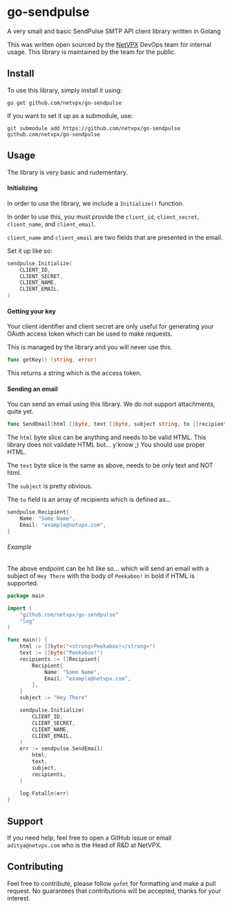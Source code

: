 # go-sendpulse
A very small and basic SendPulse SMTP API client library written in Golang

This was written open sourced by the [NetVPX](https://netvpx.com) DevOps team for internal usage. This library is maintained by the team for the public.
## Install

To use this library, simply install it using:
```
go get github.com/netvpx/go-sendpulse
```

If you want to set it up as a submodule, use:
```
git submodule add https://github.com/netvpx/go-sendpulse github.com/netvpx/go-sendpulse
```

## Usage

The library is very basic and rudementary.

#### Initializing 

In order to use the library, we include a ``Initialize()`` function.

In order to use this, you must provide the ``client_id``, ``client_secret``, ``client_name``, and ``client_email``.

``client_name`` and ``client_email`` are two fields that are presented in the email.

Set it up like so:
```go
sendpulse.Initialize(
    CLIENT_ID,
    CLIENT_SECRET,
    CLIENT_NAME,
    CLIENT_EMAIL,
)
```


#### Getting your key

Your client identifier and client secret are only useful for generating your OAuth access token which can be used to make requests.

This is managed by the library and you will never use this.

```go
func getKey() (string, error)
```

This returns a string which is the access token.

#### Sending an email

You can send an email using this library. We do not support attachments, quite yet.

```go
func SendEmail(html []byte, text []byte, subject string, to []recipient) error
```

The ``html`` byte slice can be anything and needs to be valid HTML. This library does not validate HTML but... y'know ;) You should use proper HTML.

The ``text`` byte slice is the same as above, needs to be only text and NOT html.

The ``subject`` is pretty obvious.

The ``to`` field is an array of recipients which is defined as... 
```go
sendpulse.Recipient{
    Name: "Some Name",
    Email: "example@netvpx.com",
}
```

###### Example

The above endpoint can be hit like so... which will send an email with a subject of ``Hey There`` with the body of ``Peekaboo!`` in bold if HTML is supported.

```go
package main

import (
    "github.com/netvpx/go-sendpulse"
    "log"
)

func main() {
    html := []byte("<strong>Peekaboo!</strong>")
    text := []byte("Peekaboo!")
    recipients := []Recipient{
        Recipient{
            Name: "Some Name",
            Email: "example@netvpx.com",
        },
    }
    subject := "Hey There"

    sendpulse.Initialize(
        CLIENT_ID,
        CLIENT_SECRET,
        CLIENT_NAME,
        CLIENT_EMAIL,
    )   
    err := sendpulse.SendEmail(
        html,
        text,
        subject,
        recipients,
    )

    log.Fatalln(err)
}
```


## Support

If you need help, feel free to open a GitHub issue or email ``aditya@netvpx.com`` who is the Head of R&D at NetVPX.

## Contributing

Feel free to contribute, please follow ``gofmt`` for formatting and make a pull request. No guarantees that contributions will be accepted, thanks for your interest.